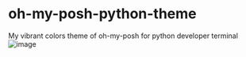 # oh-my-posh-python-theme
My vibrant colors theme of oh-my-posh for python developer terminal
![image](https://github.com/user-attachments/assets/5aa1f4f4-a470-4871-84e5-8409b73fc59a)
